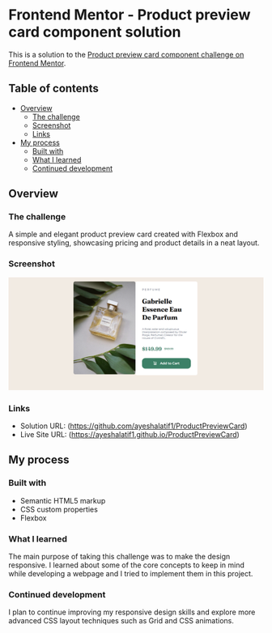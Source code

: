 # Frontend Mentor - Product preview card component solution

This is a solution to the [Product preview card component challenge on Frontend Mentor](https://www.frontendmentor.io/challenges/product-preview-card-component-GO7UmttRfa). 
## Table of contents

- [Overview](#overview)
  - [The challenge](#the-challenge)
  - [Screenshot](#screenshot)
  - [Links](#links)
- [My process](#my-process)
  - [Built with](#built-with)
  - [What I learned](#what-i-learned)
  - [Continued development](#continued-development)



## Overview

### The challenge

A simple and elegant product preview card created with Flexbox and responsive styling, showcasing pricing and product details in a neat layout.

### Screenshot

![](./preview.PNG)

### Links

- Solution URL: (https://github.com/ayeshalatif1/ProductPreviewCard)
- Live Site URL: (https://ayeshalatif1.github.io/ProductPreviewCard)

## My process

### Built with

- Semantic HTML5 markup
- CSS custom properties
- Flexbox


### What I learned

The main purpose of taking this challenge was to make the design responsive. I learned about some of the core concepts to keep in mind while developing a webpage and I tried to implement them in this project.

### Continued development

I plan to continue improving my responsive design skills and explore more advanced CSS layout techniques such as Grid and CSS animations.






